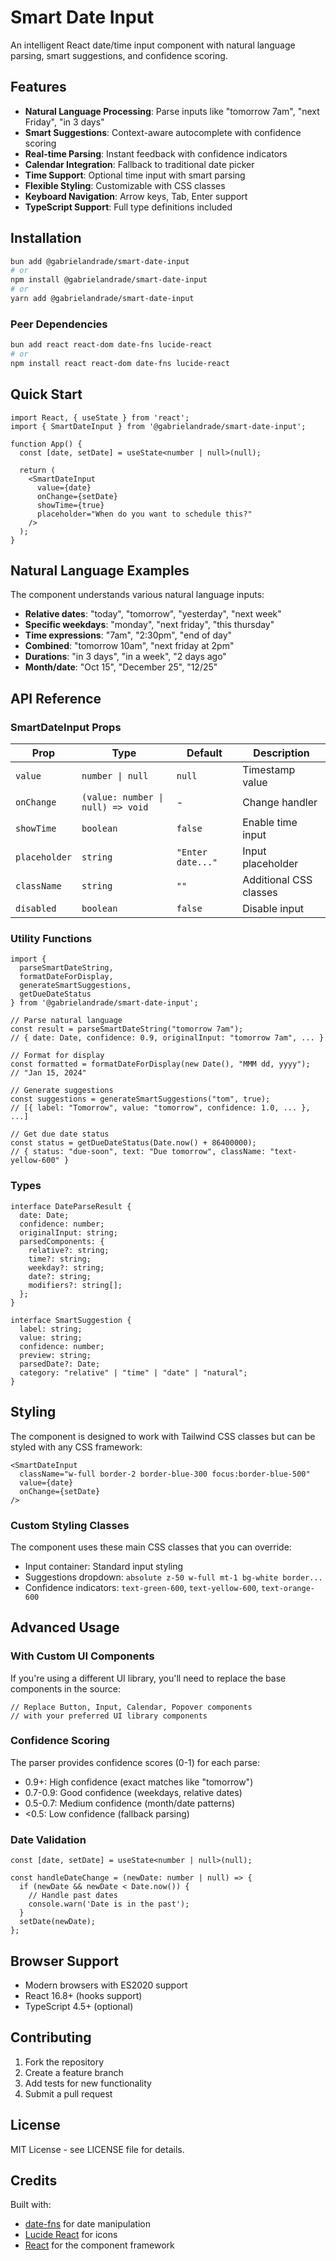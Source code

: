 # Smart Date Input

An intelligent React date/time input component with natural language parsing, smart suggestions, and confidence scoring.

## Features

- **Natural Language Processing**: Parse inputs like "tomorrow 7am", "next Friday", "in 3 days"
- **Smart Suggestions**: Context-aware autocomplete with confidence scoring
- **Real-time Parsing**: Instant feedback with confidence indicators
- **Calendar Integration**: Fallback to traditional date picker
- **Time Support**: Optional time input with smart parsing
- **Flexible Styling**: Customizable with CSS classes
- **Keyboard Navigation**: Arrow keys, Tab, Enter support
- **TypeScript Support**: Full type definitions included

## Installation

```bash
bun add @gabrielandrade/smart-date-input
# or
npm install @gabrielandrade/smart-date-input
# or
yarn add @gabrielandrade/smart-date-input
```

### Peer Dependencies

```bash
bun add react react-dom date-fns lucide-react
# or
npm install react react-dom date-fns lucide-react
```

## Quick Start

```tsx
import React, { useState } from 'react';
import { SmartDateInput } from '@gabrielandrade/smart-date-input';

function App() {
  const [date, setDate] = useState<number | null>(null);

  return (
    <SmartDateInput
      value={date}
      onChange={setDate}
      showTime={true}
      placeholder="When do you want to schedule this?"
    />
  );
}
```

## Natural Language Examples

The component understands various natural language inputs:

- **Relative dates**: "today", "tomorrow", "yesterday", "next week"
- **Specific weekdays**: "monday", "next friday", "this thursday"
- **Time expressions**: "7am", "2:30pm", "end of day"
- **Combined**: "tomorrow 10am", "next friday at 2pm"
- **Durations**: "in 3 days", "in a week", "2 days ago"
- **Month/date**: "Oct 15", "December 25", "12/25"

## API Reference

### SmartDateInput Props

| Prop | Type | Default | Description |
|------|------|---------|-------------|
| `value` | `number \| null` | `null` | Timestamp value |
| `onChange` | `(value: number \| null) => void` | - | Change handler |
| `showTime` | `boolean` | `false` | Enable time input |
| `placeholder` | `string` | `"Enter date..."` | Input placeholder |
| `className` | `string` | `""` | Additional CSS classes |
| `disabled` | `boolean` | `false` | Disable input |

### Utility Functions

```tsx
import {
  parseSmartDateString,
  formatDateForDisplay,
  generateSmartSuggestions,
  getDueDateStatus
} from '@gabrielandrade/smart-date-input';

// Parse natural language
const result = parseSmartDateString("tomorrow 7am");
// { date: Date, confidence: 0.9, originalInput: "tomorrow 7am", ... }

// Format for display
const formatted = formatDateForDisplay(new Date(), "MMM dd, yyyy");
// "Jan 15, 2024"

// Generate suggestions
const suggestions = generateSmartSuggestions("tom", true);
// [{ label: "Tomorrow", value: "tomorrow", confidence: 1.0, ... }, ...]

// Get due date status
const status = getDueDateStatus(Date.now() + 86400000);
// { status: "due-soon", text: "Due tomorrow", className: "text-yellow-600" }
```

### Types

```tsx
interface DateParseResult {
  date: Date;
  confidence: number;
  originalInput: string;
  parsedComponents: {
    relative?: string;
    time?: string;
    weekday?: string;
    date?: string;
    modifiers?: string[];
  };
}

interface SmartSuggestion {
  label: string;
  value: string;
  confidence: number;
  preview: string;
  parsedDate?: Date;
  category: "relative" | "time" | "date" | "natural";
}
```

## Styling

The component is designed to work with Tailwind CSS classes but can be styled with any CSS framework:

```tsx
<SmartDateInput
  className="w-full border-2 border-blue-300 focus:border-blue-500"
  value={date}
  onChange={setDate}
/>
```

### Custom Styling Classes

The component uses these main CSS classes that you can override:
- Input container: Standard input styling
- Suggestions dropdown: `absolute z-50 w-full mt-1 bg-white border...`
- Confidence indicators: `text-green-600`, `text-yellow-600`, `text-orange-600`

## Advanced Usage

### With Custom UI Components

If you're using a different UI library, you'll need to replace the base components in the source:

```tsx
// Replace Button, Input, Calendar, Popover components
// with your preferred UI library components
```

### Confidence Scoring

The parser provides confidence scores (0-1) for each parse:
- 0.9+: High confidence (exact matches like "tomorrow")
- 0.7-0.9: Good confidence (weekdays, relative dates)
- 0.5-0.7: Medium confidence (month/date patterns)
- <0.5: Low confidence (fallback parsing)

### Date Validation

```tsx
const [date, setDate] = useState<number | null>(null);

const handleDateChange = (newDate: number | null) => {
  if (newDate && newDate < Date.now()) {
    // Handle past dates
    console.warn('Date is in the past');
  }
  setDate(newDate);
};
```

## Browser Support

- Modern browsers with ES2020 support
- React 16.8+ (hooks support)
- TypeScript 4.5+ (optional)

## Contributing

1. Fork the repository
2. Create a feature branch
3. Add tests for new functionality
4. Submit a pull request

## License

MIT License - see LICENSE file for details.

## Credits

Built with:
- [date-fns](https://date-fns.org/) for date manipulation
- [Lucide React](https://lucide.dev/) for icons
- [React](https://reactjs.org/) for the component framework
